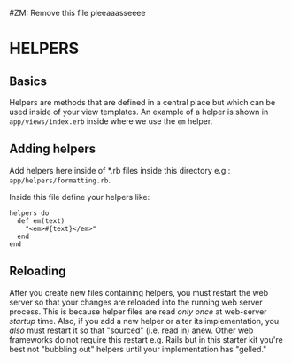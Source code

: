 #ZM: Remove this file pleeaaasseeee

# HELPERS

## Basics

Helpers are methods that are defined in a central place but which can be used
inside of your view templates.  An example of a helper is shown in
`app/views/index.erb` inside where we use the `em` helper.

## Adding helpers

Add helpers here inside of *.rb files inside this directory e.g.:
`app/helpers/formatting.rb`.

Inside this file define your helpers like:

```
helpers do
  def em(text)
    "<em>#{text}</em>"
  end
end
```

## Reloading

After you create new files containing helpers, you must restart the web server
so that your changes are reloaded into the running web server process.  This is
because helper files are read *only once* at web-server *startup* time.  Also,
if you add a new helper or alter its implementation, you *also* must restart it
so that "sourced" (i.e. read in) anew.  Other web frameworks do not require
this restart e.g. Rails but in this starter kit  you're best not "bubbling out"
helpers until your implementation has "gelled."
